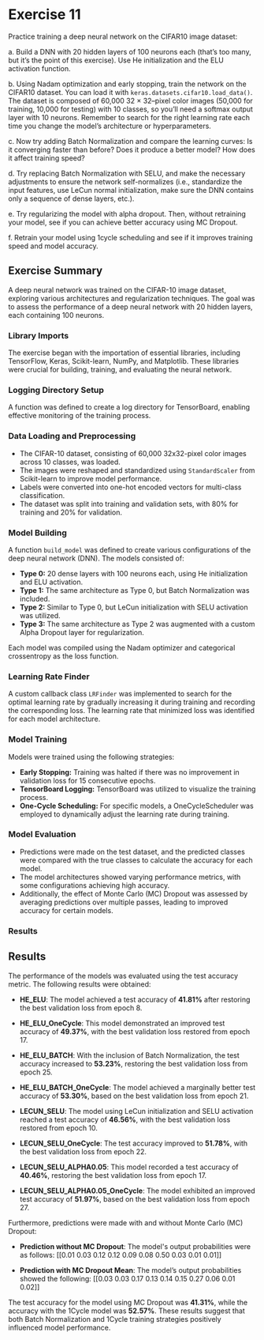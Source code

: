 # Exercise 11

Practice training a deep neural network on the CIFAR10 image dataset:

a. Build a DNN with 20 hidden layers of 100 neurons each (that’s too many, but it’s the point of this exercise). Use He initialization and the ELU activation function.

b. Using Nadam optimization and early stopping, train the network on the CIFAR10 dataset. You can load it with `keras.datasets.cifar10.load_data()`. The dataset is composed of 60,000 32 × 32–pixel color images (50,000 for training, 10,000 for testing) with 10 classes, so you’ll need a softmax output layer with 10 neurons. Remember to search for the right learning rate each time you change the model’s architecture or hyperparameters.

c. Now try adding Batch Normalization and compare the learning curves: Is it converging faster than before? Does it produce a better model? How does it affect training speed?

d. Try replacing Batch Normalization with SELU, and make the necessary adjustments to ensure the network self-normalizes (i.e., standardize the input features, use LeCun normal initialization, make sure the DNN contains only a sequence of dense layers, etc.).

e. Try regularizing the model with alpha dropout. Then, without retraining your model, see if you can achieve better accuracy using MC Dropout.

f. Retrain your model using 1cycle scheduling and see if it improves training speed and model accuracy.

## Exercise Summary

A deep neural network was trained on the CIFAR-10 image dataset, exploring various architectures and regularization techniques. The goal was to assess the performance of a deep neural network with 20 hidden layers, each containing 100 neurons.

### Library Imports

The exercise began with the importation of essential libraries, including TensorFlow, Keras, Scikit-learn, NumPy, and Matplotlib. These libraries were crucial for building, training, and evaluating the neural network.

### Logging Directory Setup

A function was defined to create a log directory for TensorBoard, enabling effective monitoring of the training process.

### Data Loading and Preprocessing

-   The CIFAR-10 dataset, consisting of 60,000 32x32-pixel color images across 10 classes, was loaded.
-   The images were reshaped and standardized using `StandardScaler` from Scikit-learn to improve model performance.
-   Labels were converted into one-hot encoded vectors for multi-class classification.
-   The dataset was split into training and validation sets, with 80% for training and 20% for validation.

### Model Building

A function `build_model` was defined to create various configurations of the deep neural network (DNN). The models consisted of:

-   **Type 0:** 20 dense layers with 100 neurons each, using He initialization and ELU activation.
-   **Type 1:** The same architecture as Type 0, but Batch Normalization was included.
-   **Type 2:** Similar to Type 0, but LeCun initialization with SELU activation was utilized.
-   **Type 3:** The same architecture as Type 2 was augmented with a custom Alpha Dropout layer for regularization.

Each model was compiled using the Nadam optimizer and categorical crossentropy as the loss function.

### Learning Rate Finder

A custom callback class `LRFinder` was implemented to search for the optimal learning rate by gradually increasing it during training and recording the corresponding loss. The learning rate that minimized loss was identified for each model architecture.

### Model Training

Models were trained using the following strategies:

-   **Early Stopping:** Training was halted if there was no improvement in validation loss for 15 consecutive epochs.
-   **TensorBoard Logging:** TensorBoard was utilized to visualize the training process.
-   **One-Cycle Scheduling:** For specific models, a OneCycleScheduler was employed to dynamically adjust the learning rate during training.

### Model Evaluation

-   Predictions were made on the test dataset, and the predicted classes were compared with the true classes to calculate the accuracy for each model.
-   The model architectures showed varying performance metrics, with some configurations achieving high accuracy.
-   Additionally, the effect of Monte Carlo (MC) Dropout was assessed by averaging predictions over multiple passes, leading to improved accuracy for certain models.

### Results

## Results

The performance of the models was evaluated using the test accuracy metric. The following results were obtained:

-   **HE_ELU**: The model achieved a test accuracy of **41.81%** after restoring the best validation loss from epoch 8.
-   **HE_ELU_OneCycle**: This model demonstrated an improved test accuracy of **49.37%**, with the best validation loss restored from epoch 17.

-   **HE_ELU_BATCH**: With the inclusion of Batch Normalization, the test accuracy increased to **53.23%**, restoring the best validation loss from epoch 25.

-   **HE_ELU_BATCH_OneCycle**: The model achieved a marginally better test accuracy of **53.30%**, based on the best validation loss from epoch 21.

-   **LECUN_SELU**: The model using LeCun initialization and SELU activation reached a test accuracy of **46.56%**, with the best validation loss restored from epoch 10.

-   **LECUN_SELU_OneCycle**: The test accuracy improved to **51.78%**, with the best validation loss from epoch 22.

-   **LECUN_SELU_ALPHA0.05**: This model recorded a test accuracy of **40.46%**, restoring the best validation loss from epoch 17.

-   **LECUN_SELU_ALPHA0.05_OneCycle**: The model exhibited an improved test accuracy of **51.97%**, based on the best validation loss from epoch 27.

Furthermore, predictions were made with and without Monte Carlo (MC) Dropout:

-   **Prediction without MC Dropout**: The model's output probabilities were as follows:
    [[0.01 0.03 0.12 0.12 0.09 0.08 0.50 0.03 0.01 0.01]]

-   **Prediction with MC Dropout Mean**: The model’s output probabilities showed the following:
    [[0.03 0.03 0.17 0.13 0.14 0.15 0.27 0.06 0.01 0.02]]

The test accuracy for the model using MC Dropout was **41.31%**, while the accuracy with the 1Cycle model was **52.57%**. These results suggest that both Batch Normalization and 1Cycle training strategies positively influenced model performance.

